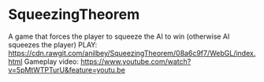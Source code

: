 # SqueezingTheorem
A game that forces the player to squeeze the AI to win (otherwise AI squeezes the player)
PLAY: https://cdn.rawgit.com/anilbey/SqueezingTheorem/08a6c9f7/WebGL/index.html
Gameplay video: https://www.youtube.com/watch?v=5pMtWTPTurU&feature=youtu.be
